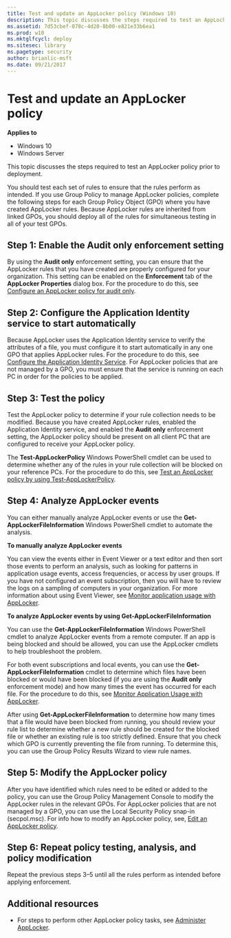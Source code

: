 ```yaml
---
title: Test and update an AppLocker policy (Windows 10)
description: This topic discusses the steps required to test an AppLocker policy prior to deployment.
ms.assetid: 7d53cbef-078c-4d20-8b00-e821e33b6ea1
ms.prod: w10
ms.mktglfcycl: deploy
ms.sitesec: library
ms.pagetype: security
author: brianlic-msft
ms.date: 09/21/2017
---
```


# Test and update an AppLocker policy

**Applies to**
 -   Windows 10 
 -   Windows Server

This topic discusses the steps required to test an AppLocker policy prior to deployment.

You should test each set of rules to ensure that the rules perform as intended. If you use Group Policy to manage AppLocker policies, complete the following steps for each Group Policy Object (GPO) where you have created AppLocker rules. Because AppLocker rules are inherited from linked GPOs, you should deploy all of the rules for simultaneous testing in all of your test GPOs.

## Step 1: Enable the Audit only enforcement setting

By using the **Audit only** enforcement setting, you can ensure that the AppLocker rules that you have created are properly configured for your organization. This setting can be enabled on the **Enforcement** tab of the **AppLocker Properties** dialog box. For the procedure to do this, see [Configure an AppLocker policy for audit only](configure-an-applocker-policy-for-audit-only.md).

## Step 2: Configure the Application Identity service to start automatically

Because AppLocker uses the Application Identity service to verify the attributes of a file, you must configure it to start automatically in any one GPO that applies AppLocker rules. For the procedure to do this, see [Configure the Application Identity Service](configure-the-application-identity-service.md). For AppLocker policies that are not managed by a GPO, you must ensure that the service is running on each PC in order for the policies to be applied.

## Step 3: Test the policy

Test the AppLocker policy to determine if your rule collection needs to be modified. Because you have created AppLocker rules, enabled the Application Identity service, and enabled the **Audit only** enforcement setting, the AppLocker policy should be present on all client PC that are configured to receive your AppLocker policy.

The **Test-AppLockerPolicy** Windows PowerShell cmdlet can be used to determine whether any of the rules in your rule collection will be blocked on your reference PCs. For the procedure to do this, see [Test an AppLocker policy by using Test-AppLockerPolicy](test-an-applocker-policy-by-using-test-applockerpolicy.md).

## Step 4: Analyze AppLocker events
You can either manually analyze AppLocker events or use the **Get-AppLockerFileInformation** Windows PowerShell cmdlet to automate the analysis.

**To manually analyze AppLocker events**

You can view the events either in Event Viewer or a text editor and then sort those events to perform an analysis, such as looking for patterns in application usage events, access frequencies, or access by user groups. If you have not configured an event subscription, then you will have to review the logs on a sampling of computers in your organization. For more information about using Event Viewer, see [Monitor application usage with AppLocker](monitor-application-usage-with-applocker.md).

**To analyze AppLocker events by using Get-AppLockerFileInformation**

You can use the **Get-AppLockerFileInformation** Windows PowerShell cmdlet to analyze AppLocker events from a remote computer. If an app is being blocked and should be allowed, you can use the AppLocker cmdlets to help troubleshoot the problem.

For both event subscriptions and local events, you can use the **Get-AppLockerFileInformation** cmdlet to determine which files have been blocked or would have been blocked (if you are using the **Audit only** enforcement mode) and how many times the event has occurred for each file. For the procedure to do this, see [Monitor Application Usage with AppLocker](monitor-application-usage-with-applocker.md).

After using **Get-AppLockerFileInformation** to determine how many times that a file would have been blocked from running, you should review your rule list to determine whether a new rule should be created for the blocked file or whether an existing rule is too strictly defined. Ensure that you check which GPO is currently preventing the file from running. To determine this, you can use the Group Policy Results Wizard to view rule names.

## Step 5: Modify the AppLocker policy

After you have identified which rules need to be edited or added to the policy, you can use the Group Policy Management Console to modify the AppLocker rules in the relevant GPOs. For AppLocker policies that are not managed by a GPO, you can use the Local Security Policy snap-in (secpol.msc). For info how to modify an AppLocker policy, see, [Edit an AppLocker policy](edit-an-applocker-policy.md).

## Step 6: Repeat policy testing, analysis, and policy modification

Repeat the previous steps 3–5 until all the rules perform as intended before applying enforcement.

## Additional resources

-   For steps to perform other AppLocker policy tasks, see [Administer AppLocker](administer-applocker.md).
 
 
